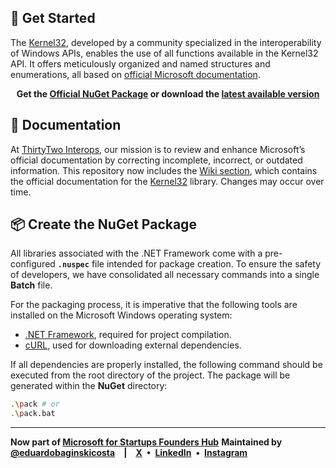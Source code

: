## 📘 Get Started

The [Kernel32](https://www.nuget.org/packages/ThirtyTwo.Kernel32/), developed by a community specialized in the interoperability of Windows APIs, enables the use of all functions available in the Kernel32 API. It offers meticulously organized and named structures and enumerations, all based on [official Microsoft documentation](https://learn.microsoft.com/en-us/windows/console/console-reference).

<p align="center">
  <b>
    Get the <a href="https://www.nuget.org/packages/ThirtyTwo.Kernel32/">Official NuGet Package</a>
    or download the <a href="https://github.com/thirtytwointerops/kernel32/releases">latest available version</a>
  </b>
</p>

## 📑 Documentation

At [ThirtyTwo Interops](https://github.com/thirtytwointerops), our mission is to review and enhance Microsoft’s official documentation by correcting incomplete, incorrect, or outdated information. This repository now includes the [Wiki section](https://github.com/thirtytwointerops/kernel32/wiki), which contains the official documentation for the [Kernel32](https://www.nuget.org/packages/ThirtyTwo.Kernel32/) library. Changes may occur over time.

## 📦 Create the NuGet Package

All libraries associated with the .NET Framework come with a pre-configured **`.nuspec`** file intended for package creation. To ensure the safety of developers, we have consolidated all necessary commands into a single **Batch** file.

For the packaging process, it is imperative that the following tools are installed on the Microsoft Windows operating system:

- [.NET Framework](https://dotnet.microsoft.com/pt-br/download/dotnet-framework), required for project compilation.
- [cURL](https://curl.se/download.html), used for downloading external dependencies.

If all dependencies are properly installed, the following command should be executed from the root directory of the project. The package will be generated within the **NuGet** directory:

```bash
.\pack # or
.\pack.bat
```

---

**Now part of [Microsoft for Startups Founders Hub](https://www.microsoft.com/en-us/startups)**
**Maintained by [@eduardobaginskicosta](https://github.com/eduardobaginskicosta)&emsp;|&emsp;[X](https://twitter.com/eduardobcosta7/)&ensp;•&ensp;[LinkedIn](https://linkedin.com/in/eduardobaginskicosta/)&ensp;•&ensp;[Instagram](https://instagram.com/eduardobcosta7/)**
